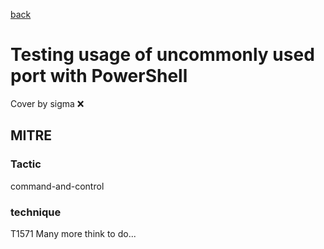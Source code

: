 [back](../index.md)
# Testing usage of uncommonly used port with PowerShell
Cover by sigma :x: 
## MITRE
### Tactic
command-and-control
### technique
T1571
Many more think to do...